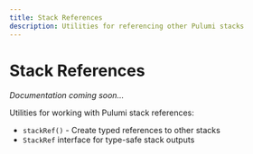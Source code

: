 ```yaml
---
title: Stack References
description: Utilities for referencing other Pulumi stacks
---
```


# Stack References

*Documentation coming soon...*

Utilities for working with Pulumi stack references:

- `stackRef()` - Create typed references to other stacks
- `StackRef` interface for type-safe stack outputs